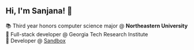 ## Hi, I'm Sanjana! 👋
  📚 Third year honors computer science major @ __Northeastern University__<br>
  🚀 Full-stack developer @ Georgia Tech Research Institute<br>
  🌿 Developer @ [Sandbox](https://www.github.com/sandboxnu)<br>

<!--
**sanjana-singhania/sanjana-singhania** is a ✨ _special_ ✨ repository because its `README.md` (this file) appears on your GitHub profile.

Here are some ideas to get you started:

- 🔭 I’m currently working on ...
- 🌱 I’m currently learning ...
- 👯 I’m looking to collaborate on ...
- 🤔 I’m looking for help with ...
- 💬 Ask me about ...
- 📫 How to reach me: ...
- 😄 Pronouns: ...
- ⚡ Fun fact: ...
-->
